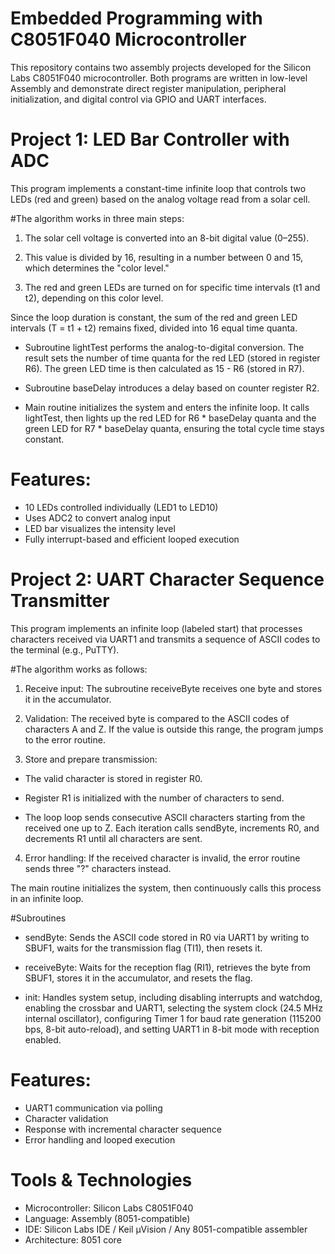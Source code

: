 # Embedded Programming with C8051F040 Microcontroller
This repository contains two assembly projects developed for the Silicon Labs C8051F040 microcontroller. Both programs are written in low-level Assembly and demonstrate direct register manipulation, peripheral initialization, and digital control via GPIO and UART interfaces.

# Project 1: LED Bar Controller with ADC
This program implements a constant-time infinite loop that controls two LEDs (red and green) based on the analog voltage read from a solar cell.

#The algorithm works in three main steps:

1. The solar cell voltage is converted into an 8-bit digital value (0–255).

2. This value is divided by 16, resulting in a number between 0 and 15, which determines the "color level."

3. The red and green LEDs are turned on for specific time intervals (t1 and t2), depending on this color level.

Since the loop duration is constant, the sum of the red and green LED intervals (T = t1 + t2) remains fixed, divided into 16 equal time quanta.

- Subroutine lightTest performs the analog-to-digital conversion. The result sets the number of time quanta for the red LED (stored in register R6). The green LED time is then calculated as 15 - R6 (stored in R7).

- Subroutine baseDelay introduces a delay based on counter register R2.

- Main routine initializes the system and enters the infinite loop. It calls lightTest, then lights up the red LED for R6 * baseDelay quanta and the green LED for R7 * baseDelay quanta, ensuring the total cycle time stays constant.

# Features:
- 10 LEDs controlled individually (LED1 to LED10)
- Uses ADC2 to convert analog input
- LED bar visualizes the intensity level
- Fully interrupt-based and efficient looped execution

# Project 2: UART Character Sequence Transmitter
This program implements an infinite loop (labeled start) that processes characters received via UART1 and transmits a sequence of ASCII codes to the terminal (e.g., PuTTY).

#The algorithm works as follows:

1. Receive input: The subroutine receiveByte receives one byte and stores it in the accumulator.

2. Validation: The received byte is compared to the ASCII codes of characters A and Z. If the value is outside this range, the program jumps to the error routine.

3. Store and prepare transmission:

- The valid character is stored in register R0.

- Register R1 is initialized with the number of characters to send.

- The loop loop sends consecutive ASCII characters starting from the received one up to Z. Each iteration calls sendByte, increments R0, and decrements R1 until all characters are sent.

4. Error handling: If the received character is invalid, the error routine sends three "?" characters instead.

The main routine initializes the system, then continuously calls this process in an infinite loop.

#Subroutines

- sendByte: Sends the ASCII code stored in R0 via UART1 by writing to SBUF1, waits for the transmission flag (TI1), then resets it.

- receiveByte: Waits for the reception flag (RI1), retrieves the byte from SBUF1, stores it in the accumulator, and resets the flag.

- init: Handles system setup, including disabling interrupts and watchdog, enabling the crossbar and UART1, selecting the system clock (24.5 MHz internal oscillator), configuring Timer 1 for baud rate generation (115200 bps, 8-bit auto-reload), and setting UART1 in 8-bit mode with reception enabled.

# Features:
- UART1 communication via polling
- Character validation
- Response with incremental character sequence
- Error handling and looped execution

# Tools & Technologies
- Microcontroller: Silicon Labs C8051F040
- Language: Assembly (8051-compatible)
- IDE: Silicon Labs IDE / Keil µVision / Any 8051-compatible assembler
- Architecture: 8051 core
